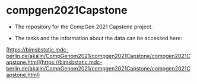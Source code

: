 # compgen2021Capstone

* The repository for the CompGen 2021 Capstone project.

* The tasks and the information about the data can be accessed here: 

[https://bimsbstatic.mdc-berlin.de/akalin/CompGenom2021/compgen2021Capstone/compgen2021Capstone.html](https://bimsbstatic.mdc-berlin.de/akalin/CompGenom2021/compgen2021Capstone/compgen2021Capstone.html)
